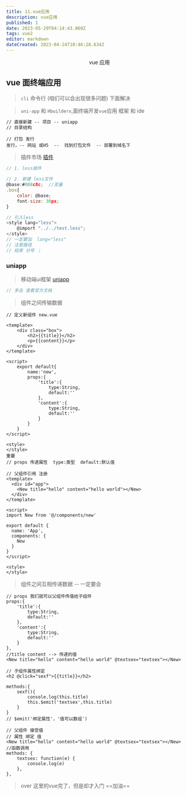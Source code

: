 ```yaml
---
title: 11.vue应用
description: vue应用
published: 1
date: 2023-05-29T04:14:43.060Z
tags: vue2
editor: markdown
dateCreated: 2023-04-24T10:46:28.634Z
---
```


<center>vue 应用</center>



## vue 面终端应用

> `cli` 命令行 (咱们可以会出现很多问题) 下面解决

> `uni-app` 和 `Hbuilderx`,面终端开发`vue`应用  框架 和 ide

```html
// 直接新建 -- 项目 -- uniapp
// 目录结构
```



```
// 打包 发行
发行，-- 网站 或H5  --  找到打包文件  -- 部署到域名下
```



> 插件市场 [插件](https://ext.dcloud.net.cn/)

```js
// 1. less插件

// 2. 新建 less文件
@base:#008c8c;  //变量
.box{
	color: @base;
	font-size: 30px;
}

// 引入less
<style lang="less">
	@import "../../test.less";
</style>
// 一定要加  lang="less" 
// 注意路径
// 结束 分号 ；
```



### uniapp

> 移动端ui框架 [uniapp](https://uniapp.dcloud.io/)

```js
// 多去 查看官方文档
```



> 组件之间传输数据

```vue
// 定义新组件 new.vue

<template>
	<div class="box">
		<h2>{{title}}</h2>
		<p>{{content}}</p>
	</div>
</template>

<script>
	export default{
		name:'new',
		props:{
			'title':{
				type:String,
				default:''
			},
			'content':{
				type:String,
				default:''
			}
		}
	}
</script>

<style>
</style>
重要
// props 传递属性  type:类型  default:默认值
```

```vue
// 父组件引用 注册
<template>
  <div id="app">
	<New title="hello" content="hello world"></New>
  </div>
</template>

<script>
import New from '@/components/new'

export default {
  name: 'App',
  components: {
	New
  }
}
</script>

<style>
</style>

```

> 组件之间互相传递数据 -- 一定要会

```vue
// props 我们就可以父组件传值给子组件
props:{
    'title':{
        type:String,
        default:''
    },
    'content':{
        type:String,
        default:''
    }
},
//title content --> 传递的值
<New title="hello" content="hello world" @textsex="textsex"></New>
```

```vue
// 子组件属性绑定
<h2 @click="sexf">{{title}}</h2>

methods:{
    sexf(){
    	console.log(this.title)
    	this.$emit('textsex',this.title)
    }
}
// $emit('绑定属性'，'值可以数组')
```

```vue
// 父组件 接受值
// 属性 绑定 值
<New title="hello" content="hello world" @textsex="textsex"></New>
//函数调用
methods: {
    textsex: function(e) {
    	console.log(e)
    },
},
```



> over 这里的vue完了，但是却才入门  ==加油==

